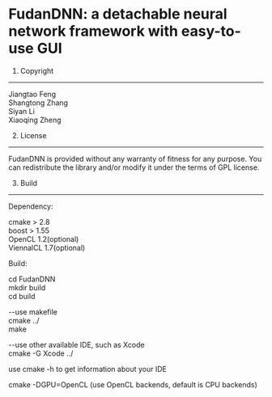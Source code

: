 FudanDNN: a detachable neural network framework with easy-to-use GUI
====================================================================

1. Copyright
------------

Jiangtao Feng<br />
Shangtong Zhang<br />
Siyan Li<br />
Xiaoqing Zheng

2. License
----------

FudanDNN is provided without any warranty of fitness for any purpose.  You
can redistribute the library and/or modify it under the terms of GPL license.

3. Build
--------

Dependency: 

cmake > 2.8<br />
boost > 1.55<br />
OpenCL 1.2(optional)<br />
ViennalCL 1.7(optional)<br />

Build:

cd FudanDNN<br />
mkdir build<br />
cd build

--use makefile<br />
cmake ../<br />
make

--use other available IDE, such as Xcode<br />
cmake -G Xcode ../

use cmake -h to get information about your IDE

cmake -DGPU=OpenCL (use OpenCL backends, default is CPU backends)


